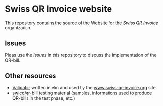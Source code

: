 # Swiss QR Invoice website

This repository contains the source of the Website for the _Swiss QR Invoice_ organization.

## Issues

Pleas use the _issues_ in this repository to discuss the implementation of the QR-bill.

## Other resources

* [Validator](https://github.com/epsitec-sa/facture-qr) written in elm and used by the
  www.swiss-qr-invoice.org site.
* [swico/qr-bill](https://github.com/swico/qr-bill) testing material (samples, informations
  used to produce QR-bills in the test phase, etc.)
